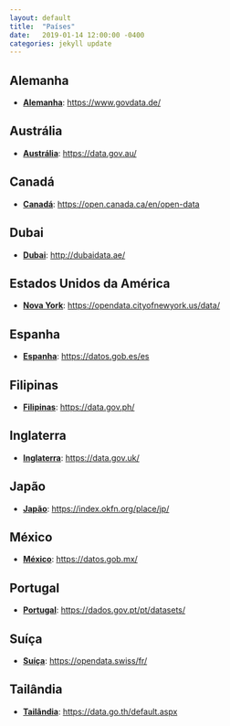 ```yaml
---
layout: default
title:  "Países"
date:   2019-01-14 12:00:00 -0400
categories: jekyll update
---
```


## Alemanha

-   **[Alemanha](https://www.govdata.de/)**: https://www.govdata.de/

## Austrália

-   **[Austrália](https://data.gov.au/)**: https://data.gov.au/

## Canadá

-   **[Canadá](https://open.canada.ca/en/open-data)**: https://open.canada.ca/en/open-data

## Dubai

-   **[Dubai](http://dubaidata.ae/)**: http://dubaidata.ae/

## Estados Unidos da América

-   **[Nova York](https://opendata.cityofnewyork.us/data/)**: https://opendata.cityofnewyork.us/data/

## Espanha

-   **[Espanha](https://datos.gob.es/es)**: https://datos.gob.es/es

## Filipinas

-   **[Filipinas](https://data.gov.ph/)**: https://data.gov.ph/

## Inglaterra

-   **[Inglaterra](https://data.gov.uk/)**: https://data.gov.uk/

## Japão

-   **[Japão](https://index.okfn.org/place/jp/)**: https://index.okfn.org/place/jp/

## México

-   **[México](https://datos.gob.mx/)**: https://datos.gob.mx/

## Portugal

-   **[Portugal](https://dados.gov.pt/pt/datasets/)**: https://dados.gov.pt/pt/datasets/

## Suíça

-   **[Suíça](https://opendata.swiss/fr/)**: https://opendata.swiss/fr/

## Tailândia

-   **[Tailândia](https://data.go.th/default.aspx)**: https://data.go.th/default.aspx
